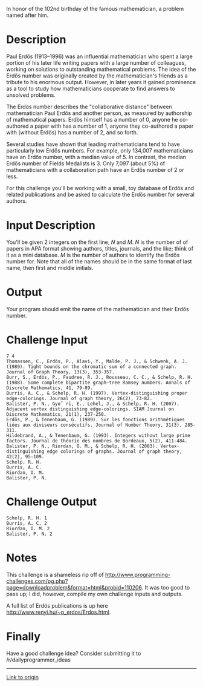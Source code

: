 In honor of the 102nd birthday of the famous mathematician, a problem named after him. 

# Description

Paul Erdős (1913–1996) was an influential mathematician who spent a large portion of his later life writing papers with a large number of colleagues, working on solutions to outstanding mathematical problems. The idea of the Erdős number was originally created by the mathematician's friends as a tribute to his enormous output. However, in later years it gained prominence as a tool to study how mathematicians cooperate to find answers to unsolved problems. 

The Erdös number describes the "collaborative distance" between mathematician Paul Erdős and another person, as measured by authorship of mathematical papers. Erdös himself has a number of 0, anyone he co-authored a paper with has a number of 1, anyone they co-authored a paper with (without Erdös) has a number of 2, and so forth. 

Several studies have shown that leading mathematicians tend to have particularly low Erdős numbers. For example, only 134,007 mathematicians have an Erdős number, with a median value of 5. In contrast, the median Erdős number of Fields Medalists is 3. Only 7,097 (about 5%) of mathematicians with a collaboration path have an Erdős number of 2 or less.

For this challenge you'll be working with a small, toy database of Erdős and related publications and be asked to calculate the Erdős number for several authors. 

# Input Description

You'll be given 2 integers on the first line, *N* and *M*. *N* is the number of of papers in APA format showing authors, titles, journals, and the like; think of it as a mini database. *M* is the number of authors to identify the Erdős number for. Note that all of the names should be in the same format of last name, then first and middle initials. 

# Output 

Your program should emit the name of the mathematician and their Erdős number.

# Challenge Input

	7 4
	Thomassen, C., Erdös, P., Alavi, Y., Malde, P. J., & Schwenk, A. J. (1989). Tight bounds on the chromatic sum of a connected graph. Journal of Graph Theory, 13(3), 353-357.
	Burr, S., Erdös, P., Faudree, R. J., Rousseau, C. C., & Schelp, R. H. (1988). Some complete bipartite graph—tree Ramsey numbers. Annals of Discrete Mathematics, 41, 79-89.
	Burris, A. C., & Schelp, R. H. (1997). Vertex-distinguishing proper edge-colorings. Journal of graph theory, 26(2), 73-82.
	Balister, P. N., Gyo˝ ri, E., Lehel, J., & Schelp, R. H. (2007). Adjacent vertex distinguishing edge-colorings. SIAM Journal on Discrete Mathematics, 21(1), 237-250.
	Erdös, P., & Tenenbaum, G. (1989). Sur les fonctions arithmétiques liées aux diviseurs consécutifs. Journal of Number Theory, 31(3), 285-311.
	Hildebrand, A., & Tenenbaum, G. (1993). Integers without large prime factors. Journal de théorie des nombres de Bordeaux, 5(2), 411-484.
	Balister, P. N., Riordan, O. M., & Schelp, R. H. (2003). Vertex‐distinguishing edge colorings of graphs. Journal of graph theory, 42(2), 95-109.
	Schelp, R. H.
	Burris, A. C.
	Riordan, O. M.
	Balister, P. N.

# Challenge Output

	Schelp, R. H. 1
	Burris, A. C. 2
	Riordan, O. M. 2
	Balister, P. N. 2

# Notes

This challenge is a shameless rip off of http://www.programming-challenges.com/pg.php?page=downloadproblem&format=html&probid=110206. It was too good to pass up; I did, however, compile my own challenge inputs and outputs. 

A full list of Erdös publications is up here http://www.renyi.hu/~p_erdos/Erdos.html. 
	
# Finally

Have a good challenge idea? Consider submitting it to /r/dailyprogrammer_ideas

---

[Link to origin](https://www.reddit.com/r/dailyprogrammer/30bquq)